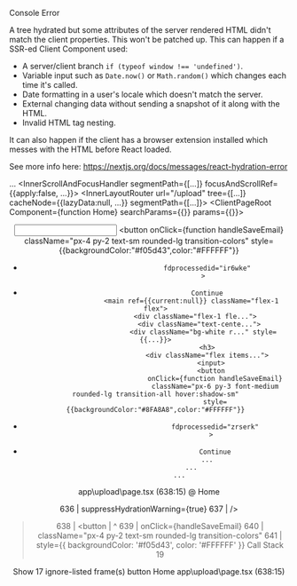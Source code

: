 Console Error

A tree hydrated but some attributes of the server rendered HTML didn't match the client properties. This won't be patched up. This can happen if a SSR-ed Client Component used:

- A server/client branch `if (typeof window !== 'undefined')`.
- Variable input such as `Date.now()` or `Math.random()` which changes each time it's called.
- Date formatting in a user's locale which doesn't match the server.
- External changing data without sending a snapshot of it along with the HTML.
- Invalid HTML tag nesting.

It can also happen if the client has a browser extension installed which messes with the HTML before React loaded.

See more info here: https://nextjs.org/docs/messages/react-hydration-error


  ...
    <InnerScrollAndFocusHandler segmentPath={[...]} focusAndScrollRef={{apply:false, ...}}>
      <ErrorBoundary errorComponent={undefined} errorStyles={undefined} errorScripts={undefined}>
        <LoadingBoundary loading={null}>
          <HTTPAccessFallbackBoundary notFound={undefined} forbidden={undefined} unauthorized={undefined}>
            <RedirectBoundary>
              <RedirectErrorBoundary router={{...}}>
                <InnerLayoutRouter url="/upload" tree={[...]} cacheNode={{lazyData:null, ...}} segmentPath={[...]}>
                  <ClientPageRoot Component={function Home} searchParams={{}} params={{}}>
                    <Home params={Promise} searchParams={Promise}>
                      <div className="min-h-scre..." style={{...}}>
                        <header>
                        <div className="border-b p..." style={{...}}>
                          <div className="max-w-7xl ...">
                            <div className="flex justi...">
                              <input>
                              <button
                                onClick={function handleSaveEmail}
                                className="px-4 py-2 text-sm rounded-lg transition-colors"
                                style={{backgroundColor:"#f05d43",color:"#FFFFFF"}}
-                               fdprocessedid="ir6wke"
                              >
+                               Continue
                        <main ref={{current:null}} className="flex-1 flex">
                          <div className="flex-1 fle...">
                            <div className="text-cente...">
                              <div className="bg-white r..." style={{...}}>
                                <h3>
                                <div className="flex items...">
                                  <input>
                                  <button
                                    onClick={function handleSaveEmail}
                                    className="px-6 py-3 font-medium rounded-lg transition-all hover:shadow-sm"
                                    style={{backgroundColor:"#8FA8A8",color:"#FFFFFF"}}
-                                   fdprocessedid="zrserk"
                                  >
+                                   Continue
                                ...
                        ...
                  ...
app\upload\page.tsx (638:15) @ Home


  636 |                 suppressHydrationWarning={true}
  637 |               />
> 638 |               <button
      |               ^
  639 |                 onClick={handleSaveEmail}
  640 |                 className="px-4 py-2 text-sm rounded-lg transition-colors"
  641 |                 style={{ backgroundColor: '#f05d43', color: '#FFFFFF' }}
Call Stack
19

Show 17 ignore-listed frame(s)
button
<anonymous>
Home
app\upload\page.tsx (638:15)